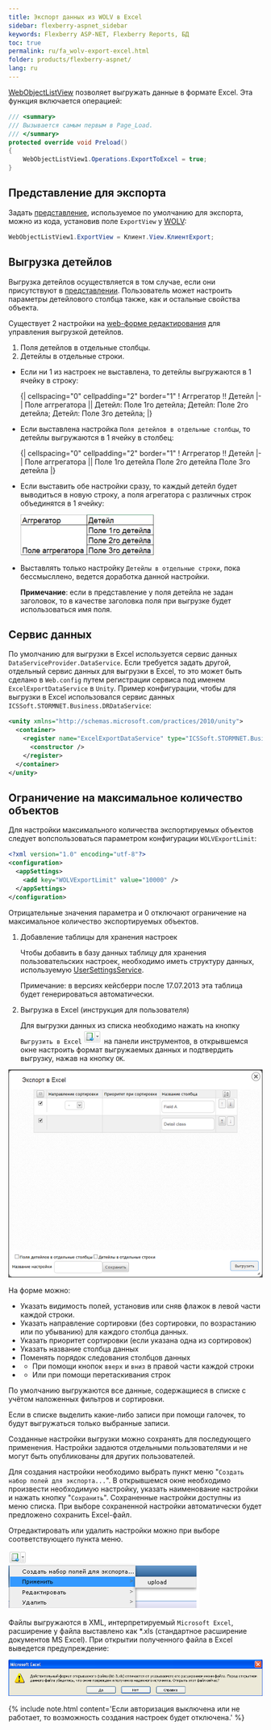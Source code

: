 ```yaml
---
title: Экспорт данных из WOLV в Excel
sidebar: flexberry-aspnet_sidebar
keywords: Flexberry ASP-NET, Flexberry Reports, БД
toc: true
permalink: ru/fa_wolv-export-excel.html
folder: products/flexberry-aspnet/
lang: ru
---
```


[WebObjectListView](fa_web-object-list-view.html) позволяет выгружать данные в формате Excel.
Эта функция включается операцией:

```cs
/// <summary>
/// Вызывается самым первым в Page_Load.
/// </summary>
protected override void Preload()
{
    WebObjectListView1.Operations.ExportToExcel = true;
}
```

## Представление для экспорта

Задать [представление](fo_view-def.html), используемое по умолчанию для экспорта, можно из кода, установив поле `ExportView` у [WOLV](fa_web-object-list-view.html):

```cs
WebObjectListView1.ExportView = Клиент.View.КлиентExport;
```

## Выгрузка детейлов

Выгрузка детейлов осуществляется в том случае, если они присутствуют в [представлении](fo_view-def.html). Пользователь может настроить параметры детейлового
столбца также, как и остальные свойства объекта.

Существует 2 настройки на [web-форме редактирования](fa_editform.html) для управления выгрузкой детейлов.

1. Поля детейлов в отдельные столбцы.
2. Детейлы в отдельные строки.

* Если ни 1 из настроек не выставлена, то детейлы выгружаются в 1 ячейку в строку:
    
    {| cellspacing="0" cellpadding="2" border="1"
    ! Аггрегатор !! Детейл
    |-
    | Поле аггрегатора || Детейл: Поле 1го детейла; Детейл: Поле 2го детейла; Детейл: Поле 3го детейла;
    |}

* Если выставлена настройка `Поля детейлов в отдельные столбцы`, то детейлы выгружаются в 1 ячейку в столбец:
    
    {| cellspacing="0" cellpadding="2" border="1"
    ! Аггрегатор !! Детейл
    |-
    | Поле аггрегатора || Поле 1го детейла
    Поле 2го детейла
    Поле 3го детейла
    |}

* Если выставить обе настройки сразу, то каждый детейл будет выводиться в новую строку, а поля агрегатора с различных строк объединятся в 1 ячейку:

    ![](/images/pages/img/ExcelExport/TwoOptions.png)

* Выставлять только настройку `Детейлы в отдельные строки`, пока бессмысллено, ведется доработка данной настройки.

    __Примечание__: если в представление у поля детейла не задан заголовок, то в качестве заголовка поля при выгрузке будет использоваться имя поля.

## Сервис данных

По умолчанию для выгрузки в Excel используется сервис данных `DataServiceProvider.DataService`.
Если требуется задать другой, отдельный сервис данных для выгрузки в Excel, то это может быть сделано в `Web.config` путем регистрации сервиса под именем `ExcelExportDataService` в `Unity`. 
Пример конфигурации, чтобы для выгрузки в Excel использовался сервис данных `ICSSoft.STORMNET.Business.DRDataService`:

```xml
<unity xmlns="http://schemas.microsoft.com/practices/2010/unity">
  <container>
    <register name="ExcelExportDataService" type="ICSSoft.STORMNET.Business.IDataService, ICSSoft.STORMNET.Business" mapTo="ICSSoft.STORMNET.Business.DRDataService, ICSSoft.STORMNET.Business.DRDataService">
      <constructor />
    </register>
  </container>
</unity>
```

## Ограничение на максимальное количество объектов

Для настройки максимального количества экспортируемых объектов следует вопспользоваться параметром конфигурации `WOLVExportLimit`:

```xml
<?xml version="1.0" encoding="utf-8"?>
<configuration>
  <appSettings>
    <add key="WOLVExportLimit" value="10000" />
  </appSettings>
</configuration>
```

Отрицательные значения параметра и 0 отключают ограничение на максимальное количество экспортируемых объектов.

1. Добавление таблицы для хранения настроек

    Чтобы добавить в базу данных таблицу для хранения пользовательских настроек, необходимо иметь структуру данных, используемую [UserSettingsService](user-settings-service.html).

    Примечание: в версиях кейсберри после 17.07.2013 эта таблица будет генерироваться автоматически.

2. Выгрузка в Excel (инструкция для пользователя)

    Для выгрузки данных из списка необходимо нажать на кнопку `Выгрузить в Excel` ![](/images/pages/img/ExcelExport/ExportButton.PNG) на панели инструментов,
    в открывшемся окне настроить формат выгружаемых данных и подтвердить выгрузку, нажав на кнопку `OK`.

![](/images/pages/img/page/WOLVExport2Excel/ExportForm.PNG)

На форме можно:

* Указать видимость полей, установив или сняв флажок в левой части каждой строки.
* Указать направление сортировки (без сортировки, по возрастанию или по убыванию) для каждого столбца данных.
* Указать приоритет сортировки (если указана одна из сортировок)
* Указать название столбца данных
* Поменять порядок следования столбцов данных
* * При помощи кнопок `вверх` и `вниз` в правой части каждой строки
* * Или при помощи перетаскивания строк

По умолчанию выгружаются все данные, содержащиеся в списке с учётом наложенных фильтров и сортировки. 

Если в списке выделить какие-либо записи при помощи галочек, то будут выгружаться только выбранные записи.

Созданные настройки выгрузки можно сохранять для последующего применения. Настройки задаются отдельными пользователями и не могут быть опубликованы для других
пользователей.

Для создания настройки необходимо выбрать пункт меню "`Создать набор полей для экспорта...`". В открывшемся окне необходимо произвести необходимую настройку,
указать наименование настройки и нажать кнопку "`Сохранить`". Сохраненные настройки доступны из меню списка. При выборе сохраненной настройки автоматически
будет предложено сохранить Excel-файл.

Отредактировать или удалить настройки можно при выборе соответствующего пункта меню.

![](/images/pages/img/ExcelExport/ExportMenu.PNG)

Файлы выгружаются в XML, интерпретируемый `Microsoft Excel`, расширение у файла выставлено как *.xls (стандартное расширение документов MS Excel). При открытии
полученного файла в Excel выведется предупреждение:

![](/images/pages/img/ExcelExport/ExportWarning.PNG)

{% include note.html content='Если авторизация выключена или не работает, то возможность создания настроек будет отключена.' %}
